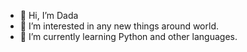- 👋 Hi, I’m Dada
- 👀 I’m interested in any new things around world.
- 🌱 I’m currently learning Python and other languages.

<!---
dada89050427/dada89050427 is a ✨ special ✨ repository because its `README.md` (this file) appears on your GitHub profile.
You can click the Preview link to take a look at your changes.
--->
